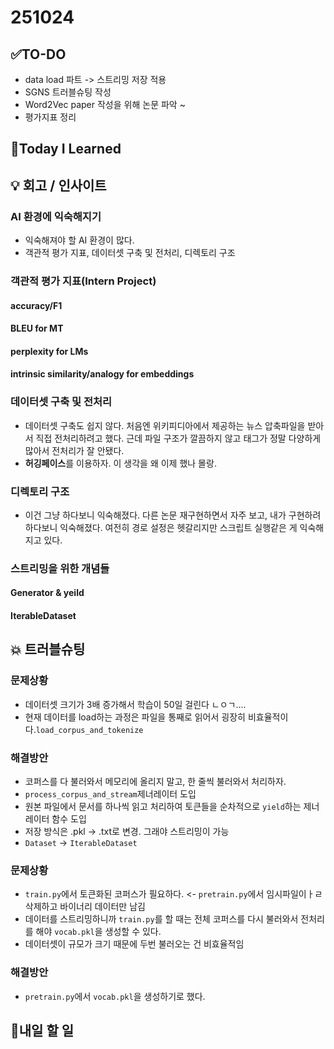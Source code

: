 # 251024
## ✅TO-DO
- data load 파트 -> 스트리밍 저장 적용
- SGNS 트러블슈팅 작성 
- Word2Vec paper 작성을 위해 논문 파악 ~ 
- 평가지표 정리 

## 📌Today I Learned

## 💡 회고 / 인사이트
### AI 환경에 익숙해지기
- 익숙해져야 할 AI 환경이 많다. 
- 객관적 평가 지표, 데이터셋 구축 및 전처리, 디렉토리 구조

### 객관적 평가 지표(Intern Project)
#### accuracy/F1

#### BLEU for MT

####  perplexity for LMs

#### intrinsic similarity/analogy for embeddings

### 데이터셋 구축 및 전처리
- 데이터셋 구축도 쉽지 않다. 처음엔 위키피디아에서 제공하는 뉴스 압축파일을 받아서 직접 전처리하려고 했다. 근데 파일 구조가 깔끔하지 않고 태그가 정말 다양하게 많아서 전처리가 잘 안됐다. 
- **허깅페이스**를 이용하자. 이 생각을 왜 이제 했나 몰랑.

### 디렉토리 구조
- 이건 그냥 하다보니 익숙해졌다. 다른 논문 재구현하면서 자주 보고, 내가 구현하려 하다보니 익숙해졌다. 여전히 경로 설정은 헷갈리지만 스크립트 실행같은 게 익숙해지고 있다. 

### 스트리밍을 위한 개념들
#### Generator & yeild

#### IterableDataset



## 💥 트러블슈팅
### 문제상황
- 데이터셋 크기가 3배 증가해서 학습이 50일 걸린다 ㄴㅇㄱ....
- 현재 데이터를 load하는 과정은 파일을 통째로 읽어서 굉장히 비효율적이다.```load_corpus_and_tokenize```
### 해결방안
- 코퍼스를 다 불러와서 메모리에 올리지 말고, 한 줄씩 불러와서 처리하자.
- ```process_corpus_and_stream```제너레이터 도입
- 원본 파일에서 문서를 하나씩 읽고 처리하여 토큰들을 순차적으로 ```yield```하는 제너레이터 함수 도입
- 저장 방식은 .pkl -> .txt로 변경. 그래야 스트리밍이 가능 
- ```Dataset``` -> ```IterableDataset```

### 문제상황
- ```train.py```에서 토큰화된 코퍼스가 필요하다. <- ```pretrain.py```에서 임시파일이ㅏㄹ 삭제하고 바이너리 데이터만 남김
- 데이터를 스트리밍하니까 ```train.py```를 할 때는 전체 코퍼스를 다시 불러와서 전처리를 해야 ```vocab.pkl```을 생성할 수 있다.
- 데이터셋이 규모가 크기 때문에 두번 불러오는 건 비효율적임
### 해결방안
- ```pretrain.py```에서 ```vocab.pkl```을 생성하기로 했다.
## 🍩내일 할 일 